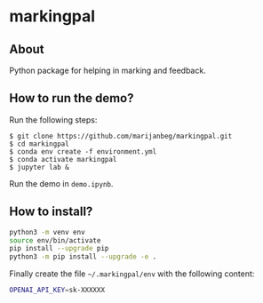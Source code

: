 # markingpal

## About

Python package for helping in marking and feedback.

## How to run the demo?

Run the following steps:

```
$ git clone https://github.com/marijanbeg/markingpal.git
$ cd markingpal
$ conda env create -f environment.yml
$ conda activate markingpal
$ jupyter lab &
```

Run the demo in `demo.ipynb`.

## How to install?

``` bash
python3 -m venv env
source env/bin/activate
pip install --upgrade pip
python3 -m pip install --upgrade -e .
```

Finally create the file `~/.markingpal/env` with the following content:

```bash
OPENAI_API_KEY=sk-XXXXXX
```
